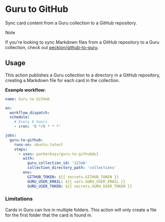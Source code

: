 # Guru to GitHub

Sync card content from a Guru collection to a GitHub repository.

> [!NOTE]
> If you're looking to sync Markdown files from a GitHub repository to a Guru collection, check out [peckjon/github-to-guru](https://github.com/marketplace/actions/github-to-guru).

## Usage

This action publishes a Guru collection to a directory in a GitHub repository, creating a Markdown file for each card in the collection.

**Example workflow:**

```yaml
name: Guru to GitHub

on:
  workflow_dispatch:
  schedule:
    # Every 6 hours
    - cron: '0 */6 * * *'

jobs:
  guru-to-github:
    runs-on: ubuntu-latest
    steps:
      - uses: parkerbxyz/guru-to-github@v1
        with:
          guru_collection_id: '123ab'
          collection_directory_path: 'collections'
        env:
          GITHUB_TOKEN: ${{ secrets.GITHUB_TOKEN }}
          GURU_USER_EMAIL: ${{ vars.GURU_USER_EMAIL }}
          GURU_USER_TOKEN: ${{ secrets.GURU_USER_TOKEN }}
```

### Limitations

Cards in Guru can live in multiple folders. This action will only create a file for the first folder that the card is found in.

